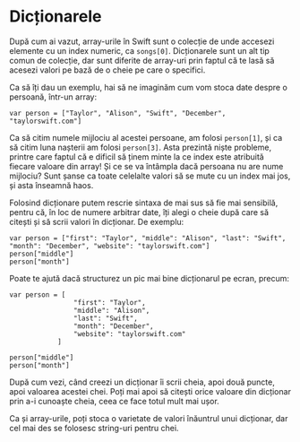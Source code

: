 # Dicționarele

După cum ai vazut, array-urile în Swift sunt o colecție de unde accesezi elemente cu un index numeric, ca `songs[0]`. Dicționarele sunt un alt tip comun de colecție, dar sunt diferite de array-uri prin faptul că te lasă să acesezi valori pe bază de o cheie pe care o specifici.

Ca să îți dau un exemplu, hai să ne imaginăm cum vom stoca date despre o persoană, într-un array:

    var person = ["Taylor", "Alison", "Swift", "December", "taylorswift.com"]

Ca să citim numele mijlociu al acestei persoane, am folosi `person[1]`, și ca să citim luna nașterii am folosi `person[3]`. Asta prezintă niște probleme, printre care faptul că e dificil să ținem minte la ce index este atribuită fiecare valoare din array! Și ce se va întâmpla dacă persoana nu are nume mijlociu? Sunt șanse ca toate celelalte valori să se mute cu un index mai jos, și asta înseamnă haos.

Folosind dicționare putem rescrie sintaxa de mai sus să fie mai sensibilă, pentru că, în loc de numere arbitrar date, îți alegi o cheie după care să citești și să scrii valori în dicționar. De exemplu:

    var person = ["first": "Taylor", "middle": "Alison", "last": "Swift", "month": "December", "website": "taylorswift.com"]
    person["middle"]
    person["month"]

Poate te ajută dacă structurez un pic mai bine dicționarul pe ecran, precum:

    var person = [
                    "first": "Taylor",
                    "middle": "Alison",
                    "last": "Swift",
                    "month": "December",
                    "website": "taylorswift.com"
                ]

    person["middle"]
    person["month"]

După cum vezi, când creezi un dicționar îi scrii cheia, apoi două puncte, apoi valoarea acestei chei. Poți mai apoi să citești orice valoare din dicționar prin a-i cunoaște cheia, ceea ce face totul mult mai ușor.

Ca și array-urile, poți stoca o varietate de valori înăuntrul unui dicționar, dar cel mai des se folosesc string-uri pentru chei.
